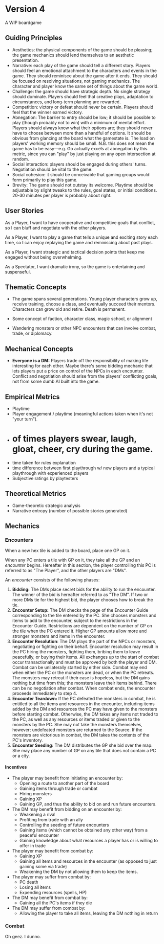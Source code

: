 # Version 4

A WIP boardgame

## Guiding Principles

- Aesthetics: the physical components of the game should be pleasing; the game mechanics should lend themselves to an aesthetic presentation.
- Narrative: each play of the game should tell a different story. Players should feel an emotional attachment to the characters and events in the game. They should reminisce about the game after it ends. They should be focused on resolving situations, not gaming mechanics. The character and player know the same set of things about the game world.
- Challenge: the game should have strategic depth. No single strategy should dominate. Players should feel that creative plays, adaptation to circumstances, and long-term planning are rewarded.
- Competition: victory or defeat should never be certain. Players should feel that the winner earned victory.
- Abnegation: The barrier to entry should be low; it should be possible to play (though probably not to win) with a minimum of mental effort. Players should always know what their options are; they should never have to choose between more than a handful of options. It should be obvious from glancing at the board what the gamestate is. The load on players' working memory should be small. N.B. this does not mean the game has to be easy—e.g. Go actually excels at abnegation by this metric, since you can "play" by just playing on any open intersection at random.
- Social interaction: players should be engaged during others' turns. Negotiation should be vital to the game.
- Social cohesion: it should be conceivable that gaming groups would form primarily to play this game.
- Brevity: The game should not outstay its welcome. Playtime should be adjustable by slight tweaks to the rules, goal states, or initial conditions. 20-30 minutes per player is probably about right.

## User Stories

As a Player, I want to have cooperative and competitive goals that conflict, so I can bluff and negotiate with the other players.

As a Player, I want to play a game that tells a unique and exciting story each time, so I can enjoy replaying the game and reminiscing about past plays.

As a Player, I want strategic and tactical decision points that keep me engaged without being overwhelming.

As a Spectator, I want dramatic irony, so the game is entertaining and suspenseful.

## Thematic Concepts

- The game spans several generations. Young player characters grow up, receive training, choose a class, and eventually succeed their mentors. Characters can grow old and retire. Death is permanent.

- Some concept of faction, character class, magic school, or alignment

- Wandering monsters or other NPC encounters that can involve combat, trade, or diplomacy.

## Mechanical Concepts

- **Everyone is a DM:** Players trade off the responsibility of making life interesting for each other. Maybe there's some bidding mechanic that lets players put a price on control of the NPCs in each encounter. Conflict and negotiation should arise from the players' conflicting goals, not from some dumb AI built into the game.

## Empirical Metrics

- Playtime
- Player engagement / playtime (meaningful actions taken when it's not "your turn").
- # of times players swear, laugh, gloat, cheer, cry during the game.
- time taken for rules explanation
- time difference between first playthrough w/ new players and a typical playthrough with experienced players
- Subjective ratings by playtesters

## Theoretical Metrics

- Game-theoretic strategic analysis
- Narrative entropy (number of possible stories generated)

## Mechanics

### Encounters

When a new hex tile is added to the board, place one GP on it.

When any PC enters a tile with GP on it, they take all the GP and an *encounter* begins. Hereafter in this section, the player controlling this PC is referred to as "The Player", and the other players are "DMs".

An *encounter* consists of the following phases:

1. **Bidding:** The DMs place secret bids for the ability to run the encounter. The winner of the bid is hereafter referred to as "The DM". If two or more DMs tie for the highest bid, the player chooses how to break the tie.
2. **Encounter Setup:** The DM checks the page of the Encounter Guide corresponding to the tile entered by the PC. She chooses monsters and items to add to the encounter, subject to the restrictions in the Encounter Guide. Restrictions are dependent on the number of GP on the tile when the PC entered it. Higher GP amounts allow more and stronger monsters and items in the encounter.
3. **Encounter Resolution:** The DM plays the part of the NPCs or monsters, negotiating or fighting on their behalf. Encounter resolution may result in the PC hiring the monsters, fighting them, bribing them to leave peacefully, or buying their items. All exchanges up to the start of combat occur transactionally and must be approved by both the player and DM. Combat can be unilaterally started by either side. Combat may end when either the PC or the monsters are dead, or when the PC retreats. The monsters may retreat if their case is hopeless, but the DM gains nothing but time from this; the monsters leave their items behind. There can be no negotiation after combat. When combat ends, the encounter proceeds immediately to step 4.
4. **Encounter Teardown:** If the PC defeated the monsters in combat, he is entitled to all the items and resources in the encounter, including items added by the DM and resources the PC may have given to the monsters before starting combat. Otherwise, the DM takes any items not traded to the PC, as well as any resources or items traded or given to the monsters by the PC. She may not take the monsters themselves, however; undefeated monsters are returned to the Source. If the monsters are victorious in combat, the DM takes the contents of the PC's inventory.
5. **Encounter Seeding:** The DM distributes the GP she bid over the map. She may place any number of GP on any tile that does not contain a PC or a city.

#### Incentives

- The player may benefit from initiating an encounter by:
  - Opening a route to another part of the board
  - Gaining items through trade or combat
  - Hiring monsters
  - Gaining XP
  - Gaining GP, and thus the ability to bid on and run future encounters.
- The DM may benefit from bidding on an encounter by:
  - Weakening a rival
  - Profiting from trade with an ally
  - Controlling the seeding of future encounters
  - Gaining items (which cannot be obtained any other way) from a peaceful encounter
  - Gaining knowledge about what resources a player has or is willing to offer in trade
- The player may benefit from combat by:
  - Gaining XP
  - Gaining all items and resources in the encounter (as opposed to just gaining some via trade)
  - Weakening the DM by not allowing them to keep the items.
- The player may suffer from combat by:
  - PC death
  - Losing all items
  - Expending resources (spells, HP)
- The DM may benefit from combat by:
  - Gaining all the PC's items if they die
- The DM may suffer from combat by:
  - Allowing the player to take all items, leaving the DM nothing in return

### Combat

Oh geez. I dunno.
